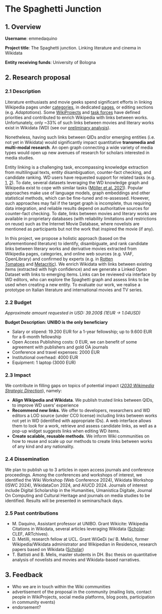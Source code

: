# The Spaghetti Junction


## 1. Overview

**Username**: emmedaquino

**Project title**: The Spaghetti junction. Linking literature and cinema in Wikidata

**Entity receiving funds**: University of Bologna

## 2. Research proposal

### 2.1 Description

Literature enthusiasts and movie geeks spend significant efforts in linking Wikipedia pages under [categories](https://en.wikipedia.org/wiki/Category:Lists_of_films_based_on_books), in dedicated [pages](https://en.wikipedia.org/wiki/List_of_films_based_on_film_books), or editing sections (e.g. *Adaptations*). Some [WikiProjects](https://en.wikipedia.org/wiki/Wikipedia:WikiProject_Film/Films_based_on_books/Worklist) and [task forces](https://wiki.alquds.edu/?query=Wikipedia:WikiProject_Film) have defined priorities and contributed to enrich Wikipedia with links between works. Unfortunately, only ~33% of such links between movies and literary works exist in Wikidata (WD) (see our [preliminary analysis](https://github.com/tommasobattisti/TheSpaghettiJunction.git)). 

Nonetheless, having such links between QIDs and/or emerging entities (i.e. not yet in Wikidata) would significantly impact quantitative **transmedia and multi-modal research**. An open graph connecting a wide variety of media types would open up new avenues of research for scholars interested in media studies.

Entity linking is a challenging task, encompassing knowledge extraction from multilingual texts, entity disambiguation, counter-fact checking, and candidate ranking. WD users have requested support for related tasks (e.g. [1](https://meta.wikimedia.org/wiki/Community_Wishlist_Survey_2022/Wikidata/Import_references_from_wikipedia), [2](https://meta.wikimedia.org/wiki/Community_Wishlist_Survey_2021/Bots_and_gadgets/Importing_data_from_IMDb)). To date, several datasets leveraging the WD knowledge graph and Wikipedia exist to cope with similar tasks ([Möller et al. 2021](https://arxiv.org/pdf/2112.01989.pdf)). Popular approaches make use of language models, graph embeddings and other statistical methods, which can be fine-tuned and re-assessed. However, such approaches may fail if the target graph is incomplete, thus requiring data integration, and reliable results depend on authoritative sources for counter-fact checking. To date, links between movies and literary works are available in proprietary databases (with reliability limitations and restrictions on reuse) such as the Internet Movie Database, where novelists are mentioned as participants but not the work that inspired the movie (if any).

In this project, we propose a holistic approach (based on the aforementioned literature) to identify, disambiguate, and rank candidate links between literary works and derivative movies extracted from Wikipedia pages, categories, and online web sources (e.g. VIAF, OpenLibrary) and confirmed by experts (e.g. in [Rotten Tomatoes](https://en.wikipedia.org/wiki/Rotten_Tomatoes) and [Metacritic](https://en.wikipedia.org/wiki/Metacritic)). We enrich Wikidata with links between existing items (extracted with high confidence) and we generate a Linked Open Dataset with links to emerging items. Links can be reviewed via interface by WD editors, who can explore the Spaghetti graph and assess links to be used when creating a new entity. To evaluate our work, we realise a prototype on Italian literature and international movies and TV series.

### 2.2 Budget

*Approximate amount requested in USD: 39.200$ (1EUR → 1.04USD)*

**Budget Description:  UNIBO is the only beneficiary**

- Salary or stipend: 19.200 EUR for a 1-year fellowship; up to 9.600 EUR for a 6-month fellowship
- Open Access Publishing costs: 0 EUR, we can benefit of some agreement with publishers and gold OA journals
- Conference and travel expenses: 2000 EUR
- Institutional overhead: 4000 EUR
- Equipment: 1 laptop (3000 EUR)

### 2.3 Impact

We contribute in filling gaps on topics of potential impact (*[2030 Wikimedia Strategic Direction](https://meta.wikimedia.org/wiki/Strategy/Wikimedia_movement/2018-20/Recommendations)*), namely:

- **Align Wikipedia and Wikidata**. We publish trusted links between QIDs, to improve WD users’ experience
- **Recommend new links.** We offer to developers, researchers and WD editors a LOD source (under CC0 license) including links between works not yet in WD (identified with appropriate IDs). A web interface allows them to look for a work, retrieve and assess candidate links, as well as a pop-up widget suggests links when editing WD items.
- **Create scalable, reusable methods**. We inform Wiki communities on how to reuse and scale up our methods to create links between works of any kind and any nationality.

### 2.4 Dissemination

We plan to publish up to 3 articles in open access journals and conference proceedings. Among the conferences and workshops of interest, we identified the Wiki Workshop (Web Conference 2024), Wikidata Workshop (ISWC 2024), WikidataCon 2024, and AIUCD 2024. Journals of interest include Digital Scholarship in the Humanities, Umanistica Digitale, Journal On Computing and Cultural Heritage and journals on media studies to be identified. Results will be presented in seminars/hack days.

### 2.5 Past contributions

- M. Daquino, Assistant professor at UNIBO. Grant Wikicite: Wikipedia Citations in Wikidata, several articles leveraging Wikidata ([Scholar](https://www.notion.so/Spaghetti-Junction-6d39ec18611d4a1c86efd264e6d4007f): CLEF, ARTchives).
- D. Metilli, research fellow at UCL. Grant WiGeDi (w/ B. Melis), former Wikipedia/Wikidata administrator and Wikipedian in Residence, research papers based on Wikidata ([Scholar](https://scholar.google.com/citations?user=SFvyNLIAAAAJ&hl=en&oi=ao))
- T. Battisti and B. Melis, master students in DH. Bsc thesis on quantitative analysis of novelists and movies and Wikidata-based narratives.

## 3. Feedback

- Who we are in touch within the Wiki communities
- advertisement of the proposal in the community (mailing lists, contact people in WikiProjects, social media platforms, blog posts, participation in community events)
- endorsement?
